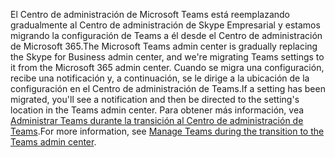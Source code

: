 <span data-ttu-id="1d4fc-101">El Centro de administración de Microsoft Teams está reemplazando gradualmente al Centro de administración de Skype Empresarial y estamos migrando la configuración de Teams a él desde el Centro de administración de Microsoft 365.</span><span class="sxs-lookup"><span data-stu-id="1d4fc-101">The Microsoft Teams admin center is gradually replacing the Skype for Business admin center, and we're migrating Teams settings to it from the Microsoft 365 admin center.</span></span> <span data-ttu-id="1d4fc-102">Cuando se migra una configuración, recibe una notificación y, a continuación, se le dirige a la ubicación de la configuración en el Centro de administración de Teams.</span><span class="sxs-lookup"><span data-stu-id="1d4fc-102">If a setting has been migrated, you'll see a notification and then be directed to the setting's location in the Teams admin center.</span></span> <span data-ttu-id="1d4fc-103">Para obtener más información, vea [Administrar Teams durante la transición al Centro de administración de Teams](../manage-teams-skypeforbusiness-admin-center.md).</span><span class="sxs-lookup"><span data-stu-id="1d4fc-103">For more information, see [Manage Teams during the transition to the Teams admin center](../manage-teams-skypeforbusiness-admin-center.md).</span></span>

